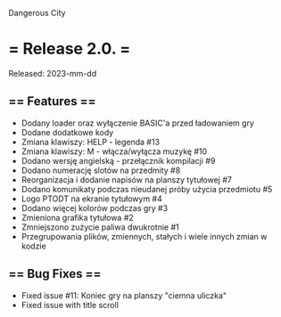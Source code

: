 Dangerous City

# = Release 2.0. =
Released: 2023-mm-dd

## == Features ==
 * Dodany loader oraz wyłączenie BASIC'a przed ładowaniem gry 
 * Dodane dodatkowe kody
 * Zmiana klawiszy: HELP - legenda #13
 * Zmiana klawiszy: M - włącza/wyłącza muzykę #10
 * Dodano wersję angielską - przełącznik kompilacji #9
 * Dodano numerację slotów na przedmity #8
 * Reorganizacja i dodanie napisów na planszy tytułowej #7
 * Dodano komunikaty podczas nieudanej próby użycia przedmiotu #5
 * Logo PTODT na ekranie tytułowym #4
 * Dodano więcej kolorów podczas gry #3
 * Zmieniona grafika tytułowa #2
 * Zmniejszono zużycie paliwa dwukrotnie #1
 * Przegrupowania plików, zmiennych, stałych i wiele innych zmian w kodzie

## == Bug Fixes ==
 * Fixed issue #11: Koniec gry na planszy "ciemna uliczka"
 * Fixed issue with title scroll